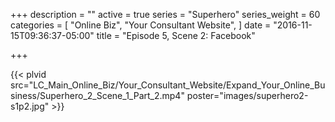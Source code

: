 +++
description = ""
active = true
series = "Superhero"
series_weight = 60
categories = [
  "Online Biz",
  "Your Consultant Website",
]
date = "2016-11-15T09:36:37-05:00"
title = "Episode 5, Scene 2: Facebook"

+++

{{< plvid src="LC_Main_Online_Biz/Your_Consultant_Website/Expand_Your_Online_Business/Superhero_2_Scene_1_Part_2.mp4" poster="images/superhero2-s1p2.jpg" >}}
